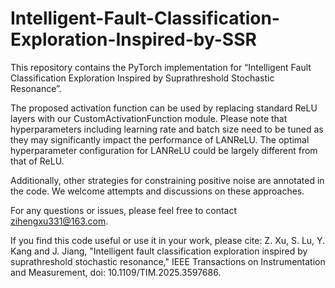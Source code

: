 # Intelligent-Fault-Classification-Exploration-Inspired-by-SSR
This repository contains the PyTorch implementation for “Intelligent Fault Classification Exploration Inspired by Suprathreshold Stochastic Resonance”.

The proposed activation function can be used by replacing standard ReLU layers with our CustomActivationFunction module. Please note that hyperparameters including learning rate and batch size need to be tuned as they may significantly impact the performance of LANReLU. The optimal hyperparameter configuration for LANReLU could be largely different from that of ReLU.

Additionally, other strategies for constraining positive noise are annotated in the code. We welcome attempts and discussions on these approaches.

For any questions or issues, please feel free to contact zihengxu331@163.com.

If you find this code useful or use it in your work, please cite:
Z. Xu, S. Lu, Y. Kang and J. Jiang, "Intelligent fault classification exploration inspired by suprathreshold stochastic resonance," IEEE Transactions on Instrumentation and Measurement, doi: 10.1109/TIM.2025.3597686.

